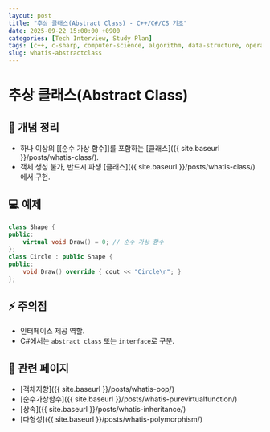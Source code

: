 ```yaml
---
layout: post
title: "추상 클래스(Abstract Class) - C++/C#/CS 기초"
date: 2025-09-22 15:00:00 +0900
categories: [Tech Interview, Study Plan]
tags: [c++, c-sharp, computer-science, algorithm, data-structure, operating-system, network, database, design-pattern]
slug: whatis-abstractclass
---
```


# 추상 클래스(Abstract Class)

## 📌 개념 정리
- 하나 이상의 [[순수 가상 함수]]를 포함하는 [클래스]({{ site.baseurl }}/posts/whatis-class/).
- 객체 생성 불가, 반드시 파생 [클래스]({{ site.baseurl }}/posts/whatis-class/)에서 구현.

## 💻 예제
```cpp
class Shape {
public:
    virtual void Draw() = 0; // 순수 가상 함수
};
class Circle : public Shape {
public:
    void Draw() override { cout << "Circle\n"; }
};
```

## ⚡ 주의점
- 인터페이스 제공 역할.
- C#에서는 `abstract class` 또는 `interface`로 구분.

## 🔗 관련 페이지
- [객체지향]({{ site.baseurl }}/posts/whatis-oop/)
- [순수가상함수]({{ site.baseurl }}/posts/whatis-purevirtualfunction/)
- [상속]({{ site.baseurl }}/posts/whatis-inheritance/)
- [다형성]({{ site.baseurl }}/posts/whatis-polymorphism/)